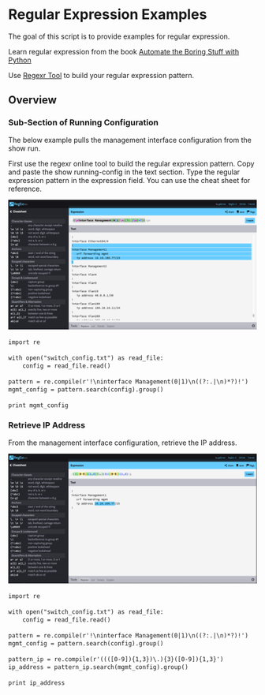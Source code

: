 # Regular Expression Examples

The goal of this script is to provide examples for regular expression.

Learn regular expression from the book [Automate the Boring Stuff with Python](https://automatetheboringstuff.com/chapter7/)

Use [Regexr Tool](http://regexr.com/) to build your regular expression pattern.

## Overview

### Sub-Section of Running Configuration

The below example pulls the management interface configuration from the show run.

First use the regexr online tool to build the regular expression pattern. Copy and paste the show running-config in the text section. Type the regular expression pattern in the expression field. You can use the cheat sheet for reference.

![alt text](images/section.png)

```
import re

with open("switch_config.txt") as read_file:
    config = read_file.read()

pattern = re.compile(r'!\ninterface Management(0|1)\n((?:.|\n)*?)!')
mgmt_config = pattern.search(config).group()

print mgmt_config
```

### Retrieve IP Address

From the management interface configuration, retrieve the IP address.

![alt text](images/subsection.png)

```
import re

with open("switch_config.txt") as read_file:
    config = read_file.read()

pattern = re.compile(r'!\ninterface Management(0|1)\n((?:.|\n)*?)!')
mgmt_config = pattern.search(config).group()

pattern_ip = re.compile(r'((([0-9]){1,3})\.){3}([0-9]){1,3}')
ip_address = pattern_ip.search(mgmt_config).group()

print ip_address
```
